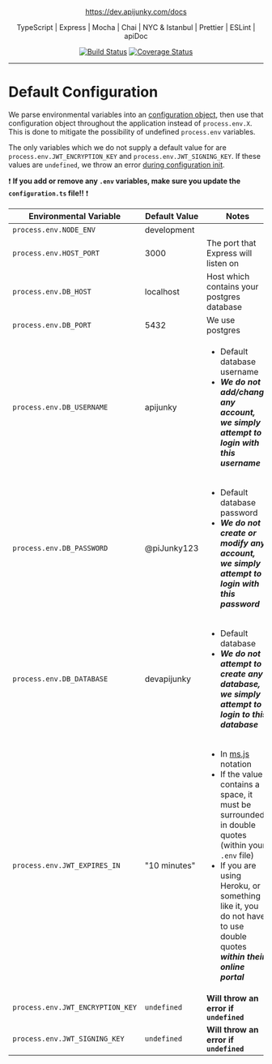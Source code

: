 <p align="center">
  <a href="https://dev.apijunky.com/docs">https://dev.apijunky.com/docs</a>
<p align="center">TypeScript | Express | Mocha | Chai | NYC & Istanbul | Prettier | ESLint | apiDoc</p>

<p align="center">
  <a href="https://travis-ci.org/oze4/dev-apijunky"><img title="Build Status" src="https://travis-ci.org/oze4/dev-apijunky.svg?branch=master" ></a>
  <a href="https://coveralls.io/github/oze4/dev-apijunky?branch=master"><img title="Coverage Status" src="https://coveralls.io/repos/github/oze4/dev-apijunky/badge.svg?branch=master" ></a>  
</p>

---

# Default Configuration

We parse environmental variables into an [configuration object](https://github.com/oze4/dev-apijunky/blob/master/src/configuration.ts), then use that configuration object throughout the application instead of `process.env.X`.  This is done to mitigate the possibility of undefined `process.env` variables.

The only variables which we do not supply a default value for are `process.env.JWT_ENCRYPTION_KEY` and `process.env.JWT_SIGNING_KEY`. If these values are `undefined`, we throw an error [during configuration init](https://github.com/oze4/dev-apijunky/blob/master/src/index.ts#L24).

 :exclamation: <b>If you add or remove any `.env` variables, make sure you update the `configuration.ts` file!!</b> :exclamation: 

| Environmental Variable | Default Value | Notes |
| --- | --- | --- |
| `process.env.NODE_ENV` | development ||
| `process.env.HOST_PORT` | 3000 | The port that Express will listen on |
| `process.env.DB_HOST` | localhost | Host which contains your postgres database |
| `process.env.DB_PORT` | 5432 | We use postgres |
| `process.env.DB_USERNAME` | apijunky | <ul><li>Default database username</li><li>***We do not add/change any account, we simply attempt to login with this username***</li></ul> |
| `process.env.DB_PASSWORD` | @piJunky123 | <ul><li>Default database password</li><li>***We do not create or modify any account, we simply attempt to login with this password***</li></ul> |
| `process.env.DB_DATABASE` | devapijunky | <ul><li>Default database</li><li>***We do not attempt to create any database, we simply attempt to login to this database***</li></ul> |
| `process.env.JWT_EXPIRES_IN` | "10 minutes" | <ul><li>In [ms.js](https://github.com/zeit/ms) notation</li><li>If the value contains a space, it must be surrounded in double quotes (within your `.env` file)</li><li>If you are using Heroku, or something like it, you do not have to use double quotes ***within their online portal***</li></ul> |
| `process.env.JWT_ENCRYPTION_KEY` | `undefined` | **Will throw an error if `undefined`** |
| `process.env.JWT_SIGNING_KEY` | `undefined` | **Will throw an error if `undefined`**  |
